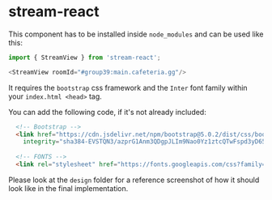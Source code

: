 # stream-react

This component has to be installed inside `node_modules` and can be used like this:

```js
import { StreamView } from 'stream-react';

<StreamView roomId="#group39:main.cafeteria.gg"/>
```

It requires the `bootstrap` css framework and the `Inter` font family within your `index.html <head>` tag. 

You can add the following code, if it's not already included:

```html
  <!-- Bootstrap -->
  <link href="https://cdn.jsdelivr.net/npm/bootstrap@5.0.2/dist/css/bootstrap.min.css" rel="stylesheet"
    integrity="sha384-EVSTQN3/azprG1Anm3QDgpJLIm9Nao0Yz1ztcQTwFspd3yD65VohhpuuCOmLASjC" crossorigin="anonymous">
  
  <!-- FONTS -->
  <link rel="stylesheet" href="https://fonts.googleapis.com/css?family=Inter:500,600,900">     
```

Please look at the `design` folder for a reference screenshot of how it should look like in the final implementation.
